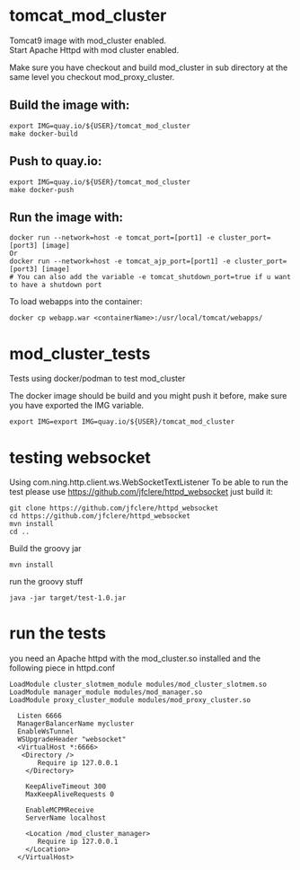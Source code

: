 # tomcat_mod_cluster
Tomcat9 image with mod_cluster enabled.  
Start Apache Httpd with mod cluster enabled.

Make sure you have checkout and build mod_cluster in sub directory at the same level you checkout mod_proxy_cluster.

## Build the image with:
```
export IMG=quay.io/${USER}/tomcat_mod_cluster
make docker-build
```

## Push to quay.io:
```
export IMG=quay.io/${USER}/tomcat_mod_cluster
make docker-push
```

## Run the image with:  
```
docker run --network=host -e tomcat_port=[port1] -e cluster_port=[port3] [image]
Or
docker run --network=host -e tomcat_ajp_port=[port1] -e cluster_port=[port3] [image]
# You can also add the variable -e tomcat_shutdown_port=true if u want to have a shutdown port
```

To load webapps into the container:
```
docker cp webapp.war <containerName>:/usr/local/tomcat/webapps/
```
# mod_cluster_tests
Tests using docker/podman to test mod_cluster

The docker image should be build and you might push it before, make sure you have exported the IMG variable.
```
export IMG=export IMG=quay.io/${USER}/tomcat_mod_cluster
```
# testing websocket
Using com.ning.http.client.ws.WebSocketTextListener
To be able to run the test please use https://github.com/jfclere/httpd_websocket just build it:
```
git clone https://github.com/jfclere/httpd_websocket
cd https://github.com/jfclere/httpd_websocket
mvn install
cd ..
```
Build the groovy jar
```
mvn install
```
run the groovy stuff
```
java -jar target/test-1.0.jar
```

# run the tests
you need an Apache httpd with the mod_cluster.so installed and the following piece in httpd.conf
```
LoadModule cluster_slotmem_module modules/mod_cluster_slotmem.so
LoadModule manager_module modules/mod_manager.so
LoadModule proxy_cluster_module modules/mod_proxy_cluster.so

  Listen 6666
  ManagerBalancerName mycluster
  EnableWsTunnel
  WSUpgradeHeader "websocket"
  <VirtualHost *:6666>
   <Directory />
       Require ip 127.0.0.1
    </Directory>

    KeepAliveTimeout 300
    MaxKeepAliveRequests 0

    EnableMCPMReceive
    ServerName localhost

    <Location /mod_cluster_manager>
       Require ip 127.0.0.1
    </Location>
  </VirtualHost>
```
